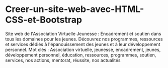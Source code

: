 # Creer-un-site-web-avec-HTML-CSS-et-Bootstrap
Site web de l'Association Virtuelle Jeunesse :
Encadrement et soutien dans tous les domaines pour les jeunes. Découvrez nos programmes, ressources et services dédiés à l'épanouissement des jeunes et à leur développement personnel.
Mot clés : Association virtuelle, jeunesse, encadrement, jeunes, développement personnel, éducation, ressources, programmes, soutien, services, nos actions, mentorat, réussite, nos actualités
